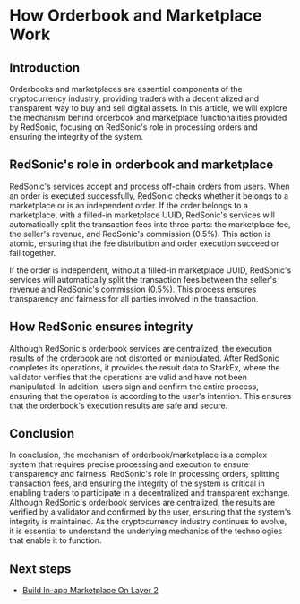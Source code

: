 # How Orderbook and Marketplace Work

## Introduction

Orderbooks and marketplaces are essential components of the cryptocurrency industry, providing traders with a decentralized and transparent way to buy and sell digital assets. In this article, we will explore the mechanism behind orderbook and marketplace functionalities provided by RedSonic, focusing on RedSonic's role in processing orders and ensuring the integrity of the system.

## RedSonic's role in orderbook and marketplace

RedSonic's services accept and process off-chain orders from users. When an order is executed successfully, RedSonic checks whether it belongs to a marketplace or is an independent order. If the order belongs to a marketplace, with a filled-in marketplace UUID, RedSonic's services will automatically split the transaction fees into three parts: the marketplace fee, the seller's revenue, and RedSonic's commission (0.5%). This action is atomic, ensuring that the fee distribution and order execution succeed or fail together.

If the order is independent, without a filled-in marketplace UUID, RedSonic's services will automatically split the transaction fees between the seller's revenue and RedSonic's commission (0.5%). This process ensures transparency and fairness for all parties involved in the transaction.

## How RedSonic ensures integrity

Although RedSonic's orderbook services are centralized, the execution results of the orderbook are not distorted or manipulated. After RedSonic completes its operations, it provides the result data to StarkEx, where the validator verifies that the operations are valid and have not been manipulated. In addition, users sign and confirm the entire process, ensuring that the operation is according to the user's intention. This ensures that the orderbook's execution results are safe and secure.

## Conclusion

In conclusion, the mechanism of orderbook/marketplace is a complex system that requires precise processing and execution to ensure transparency and fairness. RedSonic's role in processing orders, splitting transaction fees, and ensuring the integrity of the system is critical in enabling traders to participate in a decentralized and transparent exchange. Although RedSonic's orderbook services are centralized, the results are verified by a validator and confirmed by the user, ensuring that the system's integrity is maintained. As the cryptocurrency industry continues to evolve, it is essential to understand the underlying mechanics of the technologies that enable it to function.

## Next steps

- [Build In-app Marketplace On Layer 2](/guide/getting-started/build-in-app-marketplace-on-layer-2.html)